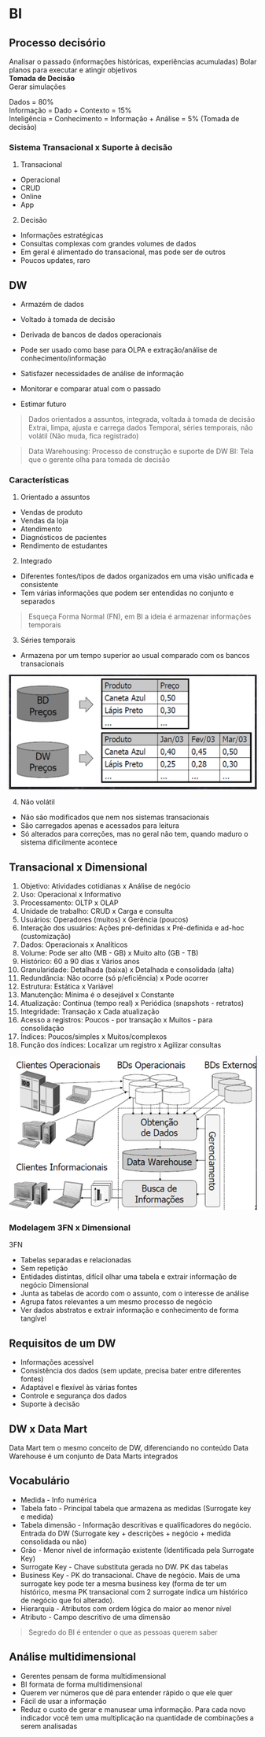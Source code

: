 # BI

## Processo decisório
Analisar o passado (informações históricas, experiências acumuladas)
Bolar planos para executar e atingir objetivos  
**Tomada de Decisão**  
Gerar simulações  

Dados = 80%  
Informação = Dado + Contexto = 15%  
Inteligência = Conhecimento = Informação + Análise = 5% (Tomada de decisão)  

### Sistema Transacional x Suporte à decisão

1. Transacional
- Operacional
- CRUD
- Online
- App
2. Decisão
- Informações estratégicas
- Consultas complexas com grandes volumes de dados
- Em geral é alimentado do transacional, mas pode ser de outros
- Poucos updates, raro

## DW
- Armazém de dados
- Voltado à tomada de decisão
- Derivada de bancos de dados operacionais
- Pode ser usado como base para OLPA e extração/análise de conhecimento/informação

- Satisfazer necessidades de análise de informação
- Monitorar e comparar atual com o passado
- Estimar futuro

> Dados orientados a assuntos, integrada, voltada à tomada de decisão
> Extrai, limpa, ajusta e carrega dados
> Temporal, séries temporais, não volátil (Não muda, fica registrado)

> Data Warehousing: Processo de construção e suporte de DW
> BI: Tela que o gerente olha para tomada de decisão

### Características

1. Orientado a assuntos
- Vendas de produto
- Vendas da loja
- Atendimento
- Diagnósticos de pacientes
- Rendimento de estudantes

2. Integrado
- Diferentes fontes/tipos de dados organizados em uma visão unificada e consistente
- Tem várias informações que podem ser entendidas no conjunto e separados

> Esqueça Forma Normal (FN), em BI a ideia é armazenar informações temporais

3. Séries temporais
- Armazena por um tempo superior ao usual comparado com os bancos transacionais

![Diferença entre BD e DW de uma tabela preços](./img/img_bd_x_dw.png)

4. Não volátil
- Não são modificados que nem nos sistemas transacionais
- São carregados apenas e acessados para leitura
- Só alterados para correções, mas no geral não tem, quando maduro o sistema dificilmente acontece

## Transacional x Dimensional
1. Objetivo: Atividades cotidianas x Análise de negócio
2. Uso: Operacional x Informativo
3. Processamento: OLTP x OLAP
4. Unidade de trabalho: CRUD x Carga e consulta
5. Usuários: Operadores (muitos) x Gerência (poucos)
6. Interação dos usuários: Ações pré-definidas x Pré-definida e ad-hoc (customização)
7. Dados: Operacionais x Analíticos
8. Volume: Pode ser alto (MB - GB) x Muito alto (GB - TB)
9. Histórico: 60 a 90 dias x Vários anos
10. Granularidade: Detalhada (baixa) x Detalhada e consolidada (alta)
11. Redundância: Não ocorre (só p/eficiência) x Pode ocorrer
12. Estrutura: Estática x Variável
13. Manutenção: Mínima é o desejável x Constante
14. Atualização: Contínua (tempo real) x Periódica (snapshots - retratos)
15. Integridade: Transação x Cada atualização
16. Acesso a registros: Poucos - por transação x Muitos - para consolidação
17. Índices: Poucos/simples x Muitos/complexos
18. Função dos índices: Localizar um registro x Agilizar consultas

![Imagem que descreve onde o BI entra no mundo](./img/img_bi_contexto.png)

### Modelagem 3FN x Dimensional

3FN  
* Tabelas separadas e relacionadas
* Sem repetição
* Entidades distintas, difícil olhar uma tabela e extrair informação de negócio
Dimensional  
* Junta as tabelas de acordo com o assunto, com o interesse de análise
* Agrupa fatos relevantes a um mesmo processo de negócio
* Ver dados abstratos e extrair informação e conhecimento de forma tangível

## Requisitos de um DW
* Informações acessível
* Consistência dos dados (sem update, precisa bater entre diferentes fontes)
* Adaptável e flexível às várias fontes
* Controle e segurança dos dados
* Suporte à decisão

## DW x Data Mart
Data Mart tem o mesmo conceito de DW, diferenciando no conteúdo
Data Warehouse é um conjunto de Data Marts integrados

## Vocabulário
* Medida - Info numérica
* Tabela fato - Principal tabela que armazena as medidas (Surrogate key e medida)
* Tabela dimensão - Informação descritivas e qualificadores do negócio. Entrada do DW (Surrogate key + descrições + negócio + medida consolidada ou não)
* Grão - Menor nível de informação existente (Identificada pela Surrogate Key)
* Surrogate Key - Chave substituta gerada no DW. PK das tabelas
* Business Key - PK do transacional. Chave de negócio. Mais de uma surrogate key pode ter a mesma business key (forma de ter um histórico, mesma PK transacional com 2 surrogate indica um histórico de negócio que foi alterado).
* Hierarquia - Atributos com ordem lógica do maior ao menor nível
* Atributo - Campo descritivo de uma dimensão

> Segredo do BI é entender o que as pessoas querem saber

## Análise multidimensional
* Gerentes pensam de forma multidimensional
* BI formata de forma multidimensional
* Querem ver números que dê para entender rápido o que ele quer
* Fácil de usar a informação
* Reduz o custo de gerar e manusear uma informação. Para cada novo indicador você tem uma multiplicação na quantidade de combinações a serem analisadas